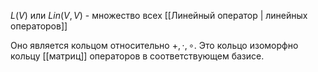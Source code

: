 $L(V)$ или $Lin(V, V)$ - множество всех [[Линейный оператор | линейных операторов]]

Оно является кольцом относительно $+, \cdot, \circ$. Это кольцо изоморфно кольцу [[матриц]] операторов в соответствующем базисе.
